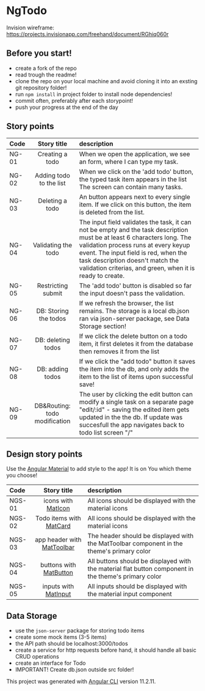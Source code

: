 # NgTodo

Invision wireframe: https://projects.invisionapp.com/freehand/document/RGhiq060r

## Before you start!
 - create a fork of the repo
 - read trough the readme!
 - clone the repo on your local machine and avoid cloning it into an exsting git repository folder! 
 - run `npm install` in project folder to install node dependencies!
 - commit often, preferably after each storypoint!
 - push your progress at the end of the day   


## Story points

| Code       | Story title | description     |
| :---       |    :----:   | :---          |
| NG-01      | Creating a todo       |When we open the application, we see an form, where I can type my task.   |
| NG-02      | Adding todo to the list        | When we click on the 'add todo' button, the typed task item appears in the list The screen can contain many tasks.   |
| NG-03      | Deleting a todo | An button appears next to every single item. If we click on this button, the item is deleted from the list. |
| NG-04    | Validating the todo | The input field validates the task, it can not be empty and the task description must be at least 6 characters long. The validation process runs at every keyup event. The input field is red, when the task description doesn't match the validation criterias, and green, when it is ready to create. |
| NG-05    | Restricting submit  | The 'add todo' button is disabled so far the input doesn't pass the validation.  |
| NG-06    | DB: Storing the todos | If we refresh the browser, the list remains. The storage is a local db.json ran via json-server package, see Data Storage section! |
| NG-07    | DB: deleting todos | If we click the delete button on a todo item, it first deletes it from the database then removes it from the list |
| NG-08    | DB: adding todos | If we click the "add todo" button it saves the item into the db, and only adds the item to the list of items upon successful save! |
| NG-09    | DB&Routing: todo modification | The user  by clicking the edit button can modify a single task on a separate page "edit/:id" - saving the edited item gets updated in the the db. If update was succesfull the app navigates back to todo list screen "/" |


## Design story points
Use the [Angular Material](https://material.angular.io/) to add style to the app! It is on You which theme you choose!

| Code       | Story title | description     |
| :---       |    :----:   | :---          |
| NGS-01    | icons with [MatIcon](https://material.angular.io/components/icon/overview) | All icons should be displayed with the material icons |
| NGS-02    | Todo items with [MatCard](https://material.angular.io/components/card/overview) | All icons should be displayed with the material icons |
| NGS-03     | app header with [MatToolbar](https://material.angular.io/components/toolbar/overview) | The header should  be displayed with the MatToolbar component in the theme's primary color   |
| NGS-04     | buttons with [MatButton](https://material.angular.io/components/button/overview) | All buttons should be displayed with the material flat button component in the theme's primary color   |
| NGS-05    | inputs with [MatInput](https://material.angular.io/components/input/overview) | All inputs should be displayed with the material input component |


## Data Storage

- use the `json-server` package for storing todo items
- create some mock items (3-5 items) 
- the API path should be localhost:3000/todos
- create a service for http requests before hand, it should handle all basic CRUD operations
- create an interface for Todo
- IMPORTANT! Create db.json outside src folder!




This project was generated with [Angular CLI](https://github.com/angular/angular-cli) version 11.2.11.
